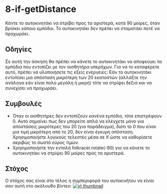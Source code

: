 # 8-if-getDistance
Κάντε το αυτοκινητάκι να στρίβει προς τα αριστερά, κατά 90 μοίρες, όταν βρίσκει κάποιο εμπόδιο. Το αυτοκινητάκι δεν πρέπει να σταματάει ποτέ να προχωράει.

## Οδηγίες
Σε αυτή την άσκηση θα πρέπει να κάνετε το αυτοκινητάκι να αποφεύγει τα εμπόδια που εντοπίζει με τον αισθητήρα υπερήχων. Για να το καταφέρετε αυτό, πρέπει να υλοποιήσετε τις εξείς ενέργειες: Εάν το αυτοκινητάκι εντοπίσει μια απόσταση μικρότερη των 20 εκατοστών (αλλάξτε την ανάλογα εάν είναι πολύ μεγάλη ή μικρή) τότε να στρίψει δεξιά και να συνεχίσει να προχωράει.

## Συμβουλές
* Όταν οι αισθητήρες δεν εντοπίζουν κανένα εμπόδιο, τότε επιστρέφουν 0. Αυτό σημαίνει πως δεν μπορείτε απλά να ελέγχετε μόνο για αποστάσεις μικρότερες του 20 (για παράδειγμα), διότι το 0 που είναι μια τιμή μικρότερη από το 20, δεν είναι έγκυρη απόσταση. Χρησιμοποιήστε λογικούς τελεστές μέσα σε if ώστε να καθορίσετε ακριβώς το σωστό εύρος τιμών.
* Χρησιμοποιήστε την εντολή folkracer.rotate(-90) για να κάνετε το αυτοκινητάκι να στρίψει 90 μοίρες προς τα αριστερά.

## Στόχος
Ο στόχος σας είναι στο τέλος η συμπεριφορά του αυτοκινήτου να είναι σαν αυτή στο ακόλουθο βίντεο:
[![yt thumbnail](http://i.imgur.com/FtRzqyY.png)](https://www.youtube.com/watch?v=I21nj0gCbIM)
